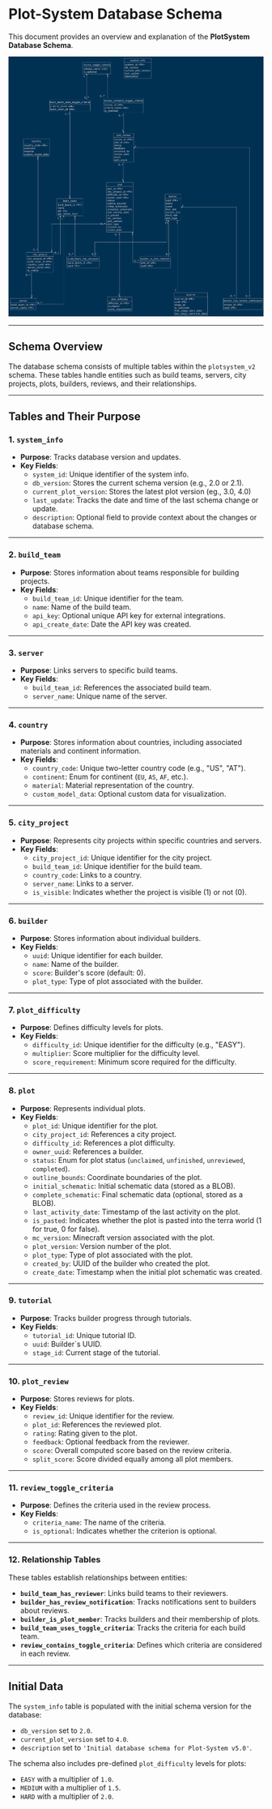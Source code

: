 # Plot-System Database Schema

This document provides an overview and explanation of the **PlotSystem Database Schema**.

![logical-db.png](logical-db.png)

---

## Schema Overview

The database schema consists of multiple tables within the `plotsystem_v2` schema. These tables handle entities such as
build teams, servers, city projects, plots, builders, reviews, and their relationships.

---

## Tables and Their Purpose

### 1. `system_info`
- **Purpose**: Tracks database version and updates.
- **Key Fields**:
  - `system_id`: Unique identifier of the system info. 
  - `db_version`: Stores the current schema version (e.g., 2.0 or 2.1).
  - `current_plot_version`: Stores the latest plot version (eg., 3.0, 4.0)
  - `last_update`: Tracks the date and time of the last schema change or update.
  - `description`: Optional field to provide context about the changes or database schema.

---

### 2. `build_team`
- **Purpose**: Stores information about teams responsible for building projects.
- **Key Fields**:
  - `build_team_id`: Unique identifier for the team.
  - `name`: Name of the build team.
  - `api_key`: Optional unique API key for external integrations.
  - `api_create_date`: Date the API key was created.

---

### 3. `server`
- **Purpose**: Links servers to specific build teams.
- **Key Fields**:
  - `build_team_id`: References the associated build team.
  - `server_name`: Unique name of the server.

---

### 4. `country`
- **Purpose**: Stores information about countries, including associated materials and continent information.
- **Key Fields**:
  - `country_code`: Unique two-letter country code (e.g., "US", "AT").
  - `continent`: Enum for continent (`EU`, `AS`, `AF`, etc.).
  - `material`: Material representation of the country.
  - `custom_model_data`: Optional custom data for visualization.

---

### 5. `city_project`
- **Purpose**: Represents city projects within specific countries and servers.
- **Key Fields**:
  - `city_project_id`: Unique identifier for the city project.
  - `build_team_id`: Unique identifier for the build team.
  - `country_code`: Links to a country.
  - `server_name`: Links to a server.
  - `is_visible`: Indicates whether the project is visible (1) or not (0).

---

### 6. `builder`
- **Purpose**: Stores information about individual builders.
- **Key Fields**:
  - `uuid`: Unique identifier for each builder.
  - `name`: Name of the builder.
  - `score`: Builder's score (default: 0).
  - `plot_type`: Type of plot associated with the builder.

---

### 7. `plot_difficulty`
- **Purpose**: Defines difficulty levels for plots.
- **Key Fields**:
  - `difficulty_id`: Unique identifier for the difficulty (e.g., "EASY").
  - `multiplier`: Score multiplier for the difficulty level.
  - `score_requirement`: Minimum score required for the difficulty.

---

### 8. `plot`
- **Purpose**: Represents individual plots.
- **Key Fields**:
  - `plot_id`: Unique identifier for the plot.
  - `city_project_id`: References a city project.
  - `difficulty_id`: References a plot difficulty.
  - `owner_uuid`: References a builder.
  - `status`: Enum for plot status (`unclaimed`, `unfinished`, `unreviewed`, `completed`).
  - `outline_bounds`: Coordinate boundaries of the plot.
  - `initial_schematic`: Initial schematic data (stored as a BLOB).
  - `complete_schematic`: Final schematic data (optional, stored as a BLOB).
  - `last_activity_date`: Timestamp of the last activity on the plot.
  - `is_pasted`: Indicates whether the plot is pasted into the terra world (1 for true, 0 for false).
  - `mc_version`: Minecraft version associated with the plot.
  - `plot_version`: Version number of the plot.
  - `plot_type`: Type of plot associated with the plot.
  - `created_by`: UUID of the builder who created the plot.
  - `create_date`: Timestamp when the initial plot schematic was created.

---

### 9. `tutorial`
- **Purpose**: Tracks builder progress through tutorials.
- **Key Fields**:
  - `tutorial_id`: Unique tutorial ID.
  - `uuid`: Builder`s UUID.
  - `stage_id`: Current stage of the tutorial.

---

### 10. `plot_review`
- **Purpose**: Stores reviews for plots.
- **Key Fields**:
  - `review_id`: Unique identifier for the review.
  - `plot_id`: References the reviewed plot.
  - `rating`: Rating given to the plot.
  - `feedback`: Optional feedback from the reviewer.
  - `score`: Overall computed score based on the review criteria.
  - `split_score`: Score divided equally among all plot members.

---

### 11. `review_toggle_criteria`
- **Purpose**: Defines the criteria used in the review process.
- **Key Fields**:
  - `criteria_name`: The name of the criteria.
  - `is_optional`: Indicates whether the criterion is optional.

---

### 12. Relationship Tables
These tables establish relationships between entities:
- **`build_team_has_reviewer`**: Links build teams to their reviewers.
- **`builder_has_review_notification`**: Tracks notifications sent to builders about reviews.
- **`builder_is_plot_member`**: Tracks builders and their membership of plots.
- **`build_team_uses_toggle_criteria`**: Tracks the criteria for each build team.
- **`review_contains_toggle_criteria`**: Defines which criteria are considered in each review.

---

## Initial Data
The `system_info` table is populated with the initial schema version for the database:  
- `db_version` set to `2.0`.  
- `current_plot_version` set to `4.0`.
- `description` set to `'Initial database schema for Plot-System v5.0'`.

The schema also includes pre-defined `plot_difficulty` levels for plots:
- `EASY` with a multiplier of `1.0`.
- `MEDIUM` with a multiplier of `1.5`.
- `HARD` with a multiplier of `2.0`.
